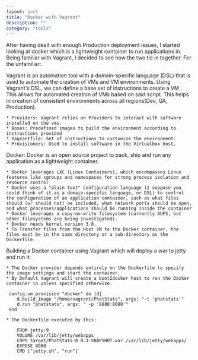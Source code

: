 ```yaml
---
layout: post
title: "Docker with Vagrant"
description: ""
category: "tools"
---
```


After having dealt with enough Production deployment issues, I started looking at docker which is a lightweight container to run applications in. 
Being familiar with Vagrant, I decided to see how the two tie in together.
For the unfamiliar:

Vagrant is an automation tool with a domain-specific language (DSL) that is used 
to automate the creation of VMs and VM environments.
Using Vagrant's DSL, we can define a base set of instructions to create a VM .
This allows for automated creation of VMs based on said script. 
This helps in creation of consistent environments across all regions(Dev, QA, Production).


	* Providers: Vagrant relies on Providers to interact with software installed on the vms.
	* Boxes: Predefined images to build the environment according to instructions provided
	* Vagrantfile: Set of instructions to customize the environment.
	* Provisioners: Used to install software in the Virtualbox host.
	
Docker:	Docker is an open source project to pack, ship and run any application as a lightweight container.
	
	* Docker leverages LXC (Linux Containers), which encompasses Linux features like cgroups and namespaces for strong process isolation and resource control
	* Docker uses a "plain text" configuration language (I suppose you could think of it as a domain-specific language, or DSL) to control the configuration of an application container, such as what files should (or should not) be included, what network ports should be open, and what processes/applications should be running inside the container
	* Docker leverages a copy-on-write filesystem (currently AUFS, but other filesystems are being investigated). 
	* Docker needs kernel version 3.8.
	* To Transfer files from the Host VM to the Docker container, the files must be in the same directory or a sub-directory as the Dockerfile.

Building a Docker container using Vagrant which will deploy a war to jetty and run it:

>
	* The Docker provider depends entirely on the Dockerfile to specify the image settings and start the container.
	* By Default Vagrant will create a boot2docker host to run the Docker container in unless specified otherwise.
	
	 config.vm.provision "docker" do |d|
		d.build_image "/home/vagrant/PhatStats", args: "-t 'phatstats'"
		d.run "phatstats", args: " -p '8888:8080'"
	 end
	
	* The Dockerfile executed by this:
	
		FROM jetty:9
		VOLUME /var/lib/jetty/webapps
		COPY target/PhatStats-0.0.1-SNAPSHOT.war /var/lib/jetty/webapps/
		EXPOSE 8080
		CMD ["jetty.sh", "run"]	